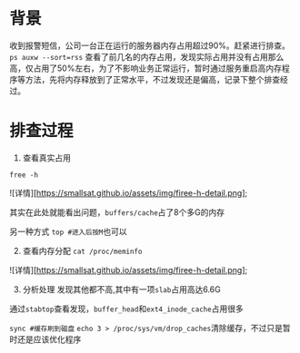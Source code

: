 # 背景
收到报警短信，公司一台正在运行的服务器内存占用超过90%。赶紧进行排查。 
`ps auxw --sort=rss` 查看了前几名的内存占用，发现实际占用并没有占用那么高，仅占用了50%左右，为了不影响业务正常运行，暂时通过服务重启高内存程序等方法，先将内存释放到了正常水平，不过发现还是偏高，记录下整个排查经过。

# 排查过程
1. 查看真实占用

`free -h`

![详情][https://smallsat.github.io/assets/img/firee-h-detail.png];

其实在此处就能看出问题，`buffers/cache`占了8个多G的内存

另一种方式
`top #进入后按M`也可以

2. 查看内存分配
`cat /proc/meminfo`

![详情][https://smallsat.github.io/assets/img/firee-h-detail.png];

3. 分析处理
发现其他都不高,其中有一项`slab`占用高达6.6G

通过`stabtop`查看发现，`buffer_head`和`ext4_inode_cache`占用很多

`sync #缓存刷到磁盘`
`echo 3 > /proc/sys/vm/drop_caches`清除缓存，不过只是暂时还是应该优化程序
